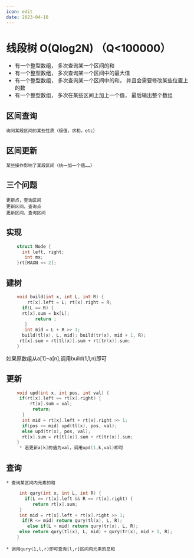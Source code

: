 ```yaml
---
icon: edit
date: 2023-04-18
---
```


# 线段树  O(Qlog2N) （Q<100000）
* 有一个整型数组， 多次查询某一个区间的和
* 有一个整型数组， 多次查询某一个区间中的最大值
* 有一个整型数组， 多次查询某一个区间中的和， 并且会需要修改某些位置上的数
* 有一个整型数组， 多次在某些区间上加上一个值， 最后输出整个数组
## 区间查询
    询问某段区间的某些性质（极值，求和，etc）
## 区间更新
    某些操作影响了某段区间（统一加一个值……）
## 三个问题
    更新点，查询区间  
    更新区间，查询点  
    更新区间，查询区间
## 实现
```c
    struct Node {  
      int left, right;  
       int mx;  
    }rt[MAXN << 2];
```
## 建树
```c
    void build(int x, int L, int R) {  
        rt[x].left = L; rt[x].right = R;  
      if(L == R) {  
      rt[x].sum = bx[L];  
           return ;  
       }  
       int mid = L + R >> 1;  
      build(tl(x), L, mid); build(tr(x), mid + 1, R);  
     rt[x].sum = rt[tl(x)].sum + rt[tr(x)].sum;  
    }
```
如果原数组从a[1]~a[n],调用build(1,1,n)即可
## 更新
```c
    void upd(int x, int pos, int val) {  
     if(rt[x].left == rt[x].right) {  
         rt[x].sum = val;  
          return;  
      }  
      int mid = rt[x].left + rt[x].right >> 1;  
      if(pos <= mid) upd(tl(x), pos, val);  
      else upd(tr(x), pos, val);  
      rt[x].sum = rt[tl(x)].sum + rt[tr(x)].sum;  
    }
     * 若更新a[k]的值为val，调用upd(1,k,val)即可
```
## 查询
    * 查询某区间内元素的和  
```c
     int qury(int x, int L, int R) {  
       if(L == rt[x].left && R == rt[x].right) {  
          return rt[x].sum;  
     }  
     int mid = rt[x].left + rt[x].right >> 1;  
      if(R <= mid) return qury(tl(x), L, R);  
        else if(L > mid) return qury(tr(x), L, R);  
     else return qury(tl(x), L, mid) + qury(tr(x), mid + 1, R);  
    }
```
    * 调用qury(1,l,r)即可查询[l,r]区间内元素的总和



